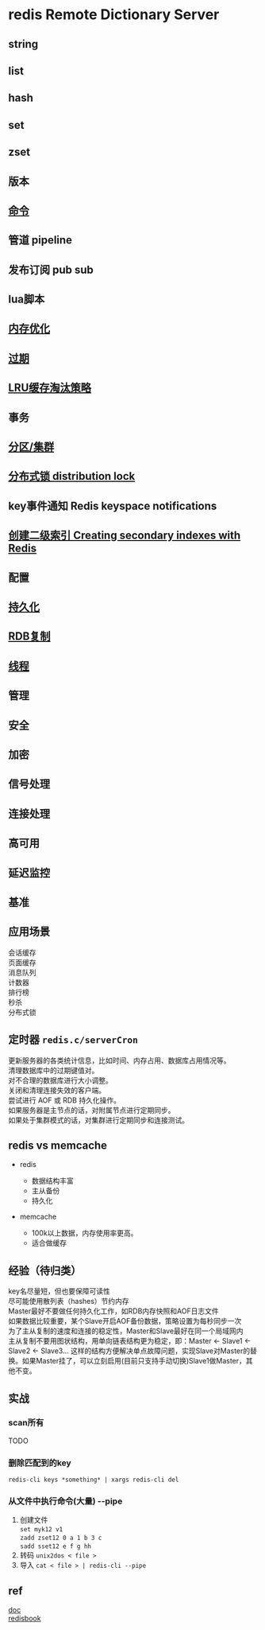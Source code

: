 # redis Remote Dictionary Server

## string

## list

## hash

## set

## zset

## 版本

## [命令](redis-cmd.md)

## 管道 pipeline

## 发布订阅 pub sub

## lua脚本

## [内存优化](redis-mem-optimization.md)

## [过期](redis-expire.md)

## [LRU缓存淘汰策略](redis-cache-eliminate.md)

## 事务

## [分区/集群](redis-partitioning.md)

## [分布式锁 distribution lock](redis-distlock.md)

## key事件通知 Redis keyspace notifications

## [创建二级索引 Creating secondary indexes with Redis](redis-secondary-index.md)

## 配置

## [持久化](redis-persistence.md)

## [RDB复制](redis-replication.md)

## [线程](redis-thread.md)

## 管理

## 安全

## 加密

## 信号处理

## 连接处理

## 高可用

## 延迟监控

## 基准
  
## 应用场景

会话缓存  
页面缓存  
消息队列  
计数器  
排行榜  
秒杀  
分布式锁  

## 定时器 `redis.c/serverCron`

更新服务器的各类统计信息，比如时间、内存占用、数据库占用情况等。  
清理数据库中的过期键值对。  
对不合理的数据库进行大小调整。  
关闭和清理连接失效的客户端。  
尝试进行 AOF 或 RDB 持久化操作。  
如果服务器是主节点的话，对附属节点进行定期同步。  
如果处于集群模式的话，对集群进行定期同步和连接测试。  

## redis vs memcache

- redis
  - 数据结构丰富
  - 主从备份
  - 持久化

- memcache
  - 100k以上数据，内存使用率更高。
  - 适合做缓存
  
## 经验（待归类）

key名尽量短，但也要保障可读性  
尽可能使用散列表（hashes）节约内存  
Master最好不要做任何持久化工作，如RDB内存快照和AOF日志文件  
如果数据比较重要，某个Slave开启AOF备份数据，策略设置为每秒同步一次  
为了主从复制的速度和连接的稳定性，Master和Slave最好在同一个局域网内  
主从复制不要用图状结构，用单向链表结构更为稳定，即：Master <- Slave1 <- Slave2 <- Slave3... 这样的结构方便解决单点故障问题，实现Slave对Master的替换。如果Master挂了，可以立刻启用(目前只支持手动切换)Slave1做Master，其他不变。  
  
## 实战

### scan所有  

TODO

### 删除匹配到的key  

`redis-cli keys *something* | xargs redis-cli del`  

### 从文件中执行命令(大量) --pipe

1. 创建文件  
`set myk12 v1`  
`zadd zset12 0 a 1 b 3 c`  
`sadd sset12 e f g hh`  
2. 转码
`unix2dos < file >`
3. 导入
`cat < file > | redis-cli --pipe`

## ref

[doc](http://www.redis.cn/documentation.html)  
[redisbook](http://redisbook.com)

